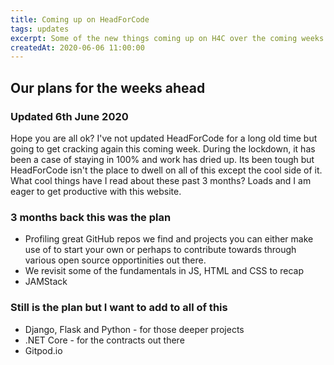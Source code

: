 ```yaml
---
title: Coming up on HeadForCode
tags: updates
excerpt: Some of the new things coming up on H4C over the coming weeks and months
createdAt: 2020-06-06 11:00:00
---
```


## Our plans for the weeks ahead

### Updated 6th June 2020

Hope you are all ok? I've not updated HeadForCode for a long old time but going to get cracking again this coming week. During the lockdown, it has been a case of staying in 100% and work has dried up. Its been tough but HeadForCode isn't the place to dwell on all of this except the cool side of it. What cool things have I read about these past 3 months? Loads and I am eager to get productive with this website.

### 3 months back this was the plan
- Profiling great GitHub repos we find and projects you can either make use of to start your own or perhaps to contribute towards through various open source opportinities out there.
- We revisit some of the fundamentals in JS, HTML and CSS to recap 
- JAMStack

### Still is the plan but I want to add to all of this
- Django, Flask and Python - for those deeper projects
- .NET Core - for the contracts out there
- Gitpod.io
